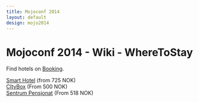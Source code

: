 ```yaml
---
title: Mojoconf 2014
layout: default
design: mojo2014
---
```


<h1>  Mojoconf 2014 - Wiki - WhereToStay  </h1>  <p>Find hotels on <a href="http://goo.gl/PZPhJ9">Booking</a>.</p>
<p><a href="http://smarthotel.no/ourhotels/smarthoteloslo">Smart Hotel</a> (from 725 NOK)<br />
<a href="http://citybox.no/?lang=en">CItyBox</a> (From 500 NOK)<br />
<a href="http://www.sentrumpensjonat.no/?lang=en">Sentrum Pensjonat</a> (From 518 NOK)</p>
